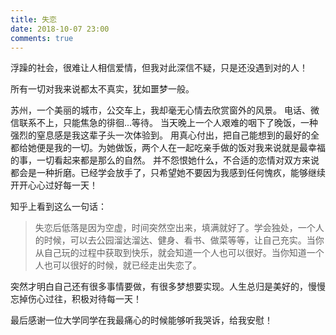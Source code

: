```yaml
---
title: 失恋
date: 2018-10-07 23:00
comments: true
---
```


浮躁的社会，很难让人相信爱情，但我对此深信不疑，只是还没遇到对的人！

<!-- more -->

所有一切对我来说都太不真实，犹如噩梦一般。

苏州，一个美丽的城市，公交车上，我却毫无心情去欣赏窗外的风景。
电话、微信联系不上，只能焦急的徘徊...等待。
当天晚上一个人艰难的咽下了晚饭，一种强烈的窒息感是我这辈子头一次体验到。
用真心付出，把自己能想到的最好的全都给她便是我的一切。为她做饭，两个人在一起吃亲手做的饭对我来说就是最幸福的事，一切看起来都是那么的自然。
并不怨恨她什么，不合适的恋情对双方来说都会是一种折磨。已经学会放手了，只希望她不要因为我感到任何愧疚，能够继续开开心心过好每一天！

知乎上看到这么一句话：

> 失恋后低落是因为空虚，时间突然空出来，填满就好了。学会独处，一个人的时候，可以去公园溜达溜达、健身、看书、做菜等等，让自己充实。当你从自己玩的过程中获取到快乐，就会知道一个人也可以很好。当你知道一个人也可以很好的时候，就已经走出失恋了。

突然才明白自己还有很多事情要做，有很多梦想要实现。人生总归是美好的，慢慢忘掉伤心过往，积极对待每一天！

最后感谢一位大学同学在我最痛心的时候能够听我哭诉，给我安慰！